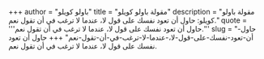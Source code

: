 +++
author = "باولو كويلو"
title = "مقولة باولو كويلو"
description = "مقولة باولو كويلو: حاول أن تعود نفسك على قول لا، عندما لا ترغب في أن تقول نعم."
quote = '''حاول أن تعود نفسك على قول لا، عندما لا ترغب في أن تقول نعم.'''
slug = "حاول-أن-تعود-نفسك-على-قول-لا،-عندما-لا-ترغب-في-أن-تقول-نعم"
+++
حاول أن تعود نفسك على قول لا، عندما لا ترغب في أن تقول نعم.
